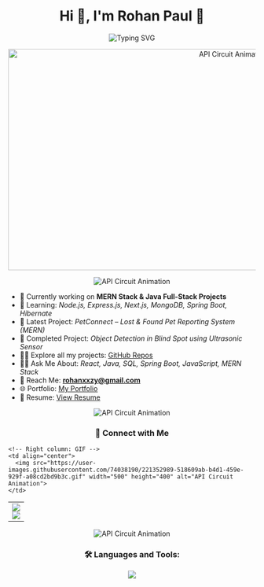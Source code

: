 <h1 align="center">Hi 👋, I'm Rohan Paul 🚀</h1>

<p align="center">
  <img src="https://readme-typing-svg.herokuapp.com?font=Fira+Code&size=25&duration=2000&pause=1000&color=00FF00&center=true&width=450&lines=Welcome+to+My+GitHub+Profile!;Full+Stack+Developer+%7C+Java+%7C+MERN+Stack;Exploring+Tech+with+Creativity+%f0%9f%a7%a0" alt="Typing SVG" />
</p>

<p align="center">
  <img src="https://user-images.githubusercontent.com/74038190/213910845-af37a709-8995-40d6-be59-724526e3c3d7.gif" width="900" height="450" alt="API Circuit Animation">
</p>


<p align="center">
  <img src="https://user-images.githubusercontent.com/74038190/212284100-561aa473-3905-4a80-b561-0d28506553ee.gif"  alt="API Circuit Animation">
</p>

- 💼 Currently working on **MERN Stack & Java Full-Stack Projects**  
- 🌱 Learning: *Node.js, Express.js, Next.js, MongoDB, Spring Boot, Hibernate*  
- 🚀 Latest Project: *PetConnect – Lost & Found Pet Reporting System (MERN)*  
- 🔗 Completed Project: *Object Detection in Blind Spot using Ultrasonic Sensor*  
- 👨‍💻 Explore all my projects: [GitHub Repos](https://github.com/rohaney09?tab=repositories)  
- 🙋‍♂️ Ask Me About: *React, Java, SQL, Spring Boot, JavaScript, MERN Stack*  
- 📧 Reach Me: **rohanxxzy@gmail.com**  
- 🌐 Portfolio: [My Portfolio](https://rohanxxzy.wixsite.com/rohan-portfolio)  
- 📄 Resume: [View Resume](https://drive.google.com/file/d/1vma8dft2froGLLqalEtPI0svteF5070D/view?usp=drive_link)  


<p align="center">
  <img src="https://user-images.githubusercontent.com/74038190/212284100-561aa473-3905-4a80-b561-0d28506553ee.gif"  alt="API Circuit Animation">
</p>

<h3 align="center">💬 Connect with Me</h3>
<table align="center">
  <tr>
    <!-- Left column: badges -->
    <td align="center">
      <a href="https://www.linkedin.com/in/rohanpaul888" target="_blank">
        <img src="https://img.shields.io/badge/LinkedIn-blue?logo=linkedin&style=for-the-badge" />
      </a>
      <br/>
      <a href="https://www.hackerrank.com/profile/rohanxxzy" target="_blank">
        <img src="https://img.shields.io/badge/HackerRank-2EC866?logo=hackerrank&style=for-the-badge" />
      </a>
    </td>

    <!-- Right column: GIF -->
    <td align="center">
      <img src="https://user-images.githubusercontent.com/74038190/221352989-518609ab-b4d1-459e-929f-a08cd2bd9b3c.gif" width="500" height="400" alt="API Circuit Animation">
    </td>
  </tr>
</table>




<p align="center">
  <img src="https://user-images.githubusercontent.com/74038190/212284100-561aa473-3905-4a80-b561-0d28506553ee.gif"  alt="API Circuit Animation">
</p>


<h3 align="center">🛠️ Languages and Tools:</h3>
<p align="center">
  <img src="https://skillicons.dev/icons?i=java,react,nodejs,mongodb,express,javascript,html,css,figma,mysql,linux,python,c,cpp" />
</p>


